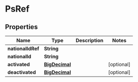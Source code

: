 # PsRef

## Properties
Name | Type | Description | Notes
------------ | ------------- | ------------- | -------------
**nationalIdRef** | **String** |  | 
**nationalId** | **String** |  | 
**activated** | [**BigDecimal**](BigDecimal.md) |  |  [optional]
**deactivated** | [**BigDecimal**](BigDecimal.md) |  |  [optional]
